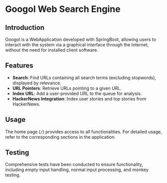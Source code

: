# Googol Web Search Engine

## Introduction
Googol is a WebApplication developed with SpringBoot, allowing users to interact with the system via a graphical interface through the Internet, without the need for installed client software.

## Features
- **Search**: Find URLs containing all search terms (excluding stopwords), displayed by relevance.
- **URL Pointers**: Retrieve URLs pointing to a given URL.
- **Index URL**: Add a user-provided URL to the queue for analysis.
- **HackerNews Integration**: Index user stories and top stories from HackerNews.

## Usage
The home page (`/`) provides access to all functionalities. For detailed usage, refer to the corresponding sections in the application.

## Testing
Comprehensive tests have been conducted to ensure functionality, including empty input handling, normal input processing, and monkey testing.
